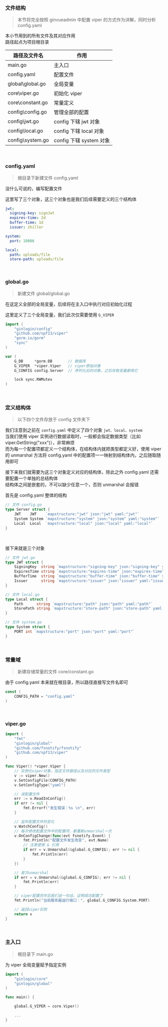 ### 文件结构

> 本节将完全按照 ginvueadmin 中配置 viper 的方式作为详解，同时分析 config.yaml

本小节用到的所有文件及其对应作用  
路径起点为项目根目录

| 路径及文件名     | 作用                    |
| ---------------- | ----------------------- |
| main.go          | 主入口                  |
| config.yaml      | 配置文件                |
| global\global.go | 全局变量                |
| core\viper.go    | 初始化 viper            |
| core\constant.go | 常量定义                |
| config\config.go | 管理全部的配置          |
| config\jwt.go    | config 下辖 jwt 对象    |
| config\local.go  | config 下辖 local 对象  |
| config\system.go | config 下辖 system 对象 |

<br>

### config.yaml

> 根目录下新建文件 config.yaml

没什么可说的，编写配置文件

这里写了三个对象，这三个对象也是我们后续需要定义的三个结构体

```yaml
jwt:
  signing-key: signJwt
  expires-time: 2d
  buffer-time: 1d
  issuer: zhiller

system:
  port: 10086

local:
  path: uploads/file
  store-path: uploads/file
```

<br>

### global.go

> 新建文件 global/global.go

在这定义全部的全局变量，后续将在主入口中执行对应初始化过程

这里定义了三个全局变量，我们此次仅需要使用 `G_VIPER`

```go
import (
	"ginlogin/config"
	"github.com/spf13/viper"
	"gorm.io/gorm"
	"sync"
)

var (
	G_DB     *gorm.DB		// 数据库
	G_VIPER  *viper.Viper	// viper原始对象
	G_CONFIG config.Server	// 序列化后的对象，之后存取变量都用它

	lock sync.RWMutex
)
```

<br>

### 定义结构体

> 以下四个文件存放于 config 文件夹下

我们注意到之前在 `config.yaml` 中定义了四个对象 `jwt、local、system`  
当我们使用 viper 实例进行数据读取时，一般都会指定数据类型（比如 viper.GetString("xxx")），非常麻烦  
而为每一个配置项都定义一个结构体，在结构体内就把类型都定义好，使用 viper 的 unmarshal 方法将 config.yaml 中的配置项一一映射到结构体内，之后随取随用即可

接下来我们就需要为这三个对象定义对应的结构体，除此之外 config.yaml 还需要配置一个单独的总结构体  
结构体之间是嵌套的，不可以缺少任意一个，否则 unmarshal 会报错

首先是 config.yaml 整体的结构

```go
// 文件 config.go
type Server struct {
	JWT    JWT    `mapstructure:"jwt" json:"jwt" yaml:"jwt"`
	System System `mapstructure:"system" json:"system" yaml:"system"`
	Local  Local  `mapstructure:"local" json:"local" yaml:"local"`
}
```

<br>

接下来就是三个对象

```go
// 文件 jwt.go
type JWT struct {
	SigningKey  string `mapstructure:"signing-key" json:"signing-key" yaml:"signing-key"`    // jwt签名
	ExpiresTime string `mapstructure:"expires-time" json:"expires-time" yaml:"expires-time"` // 过期时间
	BufferTime  string `mapstructure:"buffer-time" json:"buffer-time" yaml:"buffer-time"`    // 缓冲时间
	Issuer      string `mapstructure:"issuer" json:"issuer" yaml:"issuer"`                   // 签发者
}
```

```go
// 文件 local.go
type Local struct {
	Path      string `mapstructure:"path" json:"path" yaml:"path"`                   // 本地文件访问路径
	StorePath string `mapstructure:"store-path" json:"store-path" yaml:"store-path"` // 本地文件存储路径
}
```

```go
// 文件 system.go
type System struct {
	PORT int `mapstructure:"port" json:"port" yaml:"port"`
}
```

<br>

### 常量域

> 新建存储常量的文件 core/constant.go

由于 config.yaml 本来就在根目录，所以路径直接写文件名即可

```go
const (
	CONFIG_PATH = "config.yaml"
)
```

<br>

### viper.go

```go
import (
	"fmt"
	"ginlogin/global"
	"github.com/fsnotify/fsnotify"
	"github.com/spf13/viper"
)

func Viper() *viper.Viper {
	// 实例化viper对象，指定文件路径以及对应的文件类型
	v := viper.New()
	v.SetConfigFile(CONFIG_PATH)
	v.SetConfigType("yaml")

	// 读配置文件
	err := v.ReadInConfig()
	if err != nil {
		fmt.Errorf("发生错误：%s \n", err)
	}

	// 监听配置文件的变化
	v.WatchConfig()
	// 每次修改配置文件中的配置项，都重新unmarshal一次
	v.OnConfigChange(func(evt fsnotify.Event) {
		fmt.Println("配置文件发生改变", evt.Name)
		// 注意使用 & 引用
		if err = v.Unmarshal(&global.G_CONFIG); err != nil {
			fmt.Println(err)
		}
	})

	// 首次unmarshal
	if err = v.Unmarshal(&global.G_CONFIG); err != nil {
		fmt.Println(err)
	}

	// viper配置完毕后我们说一句话，证明成功配置了
	fmt.Println("当前服务器运行端口：", global.G_CONFIG.System.PORT)

	// 返回viper实例
	return v
}
```

<br>

### 主入口

> 根目录下 main.go

为 viper 全局变量赋予指定实例

```go
import (
	"ginlogin/core"
	"ginlogin/global"
)

func main() {

	global.G_VIPER = core.Viper()

	...
}
```

<br>
